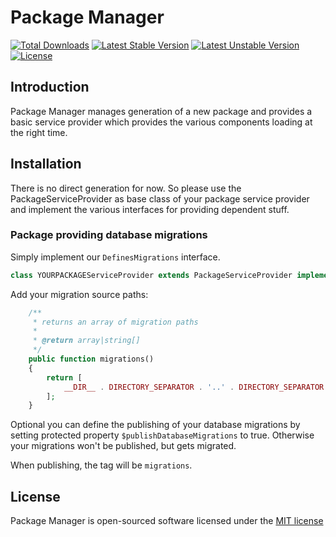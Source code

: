 # Package Manager

[![Total Downloads](https://poser.pugx.org/donepm/package-manager/d/total.svg)](https://packagist.org/packages/donepm/oauth-introspection)
[![Latest Stable Version](https://poser.pugx.org/donepm/package-manager/v/stable.svg)](https://packagist.org/packages/donepm/oauth-introspection)
[![Latest Unstable Version](https://poser.pugx.org/donepm/package-manager/v/unstable.svg)](https://packagist.org/packages/donepm/oauth-introspection)
[![License](https://poser.pugx.org/donepm/package-manager/license.svg)](https://packagist.org/packages/donepm/oauth-introspection)

## Introduction

Package Manager manages generation of a new package and provides a basic service provider which provides the various components loading at the right time.

## Installation

There is no direct generation for now. So please use the PackageServiceProvider as base class of your package service provider and implement the various interfaces for providing dependent stuff.


### Package providing database migrations

Simply implement our `DefinesMigrations` interface.

```php
class YOURPACKAGEServiceProvider extends PackageServiceProvider implements DefinesMigrations
```

Add your migration source paths:
```php
    /**
     * returns an array of migration paths
     *
     * @return array|string[]
     */
    public function migrations()
    {
        return [
            __DIR__ . DIRECTORY_SEPARATOR . '..' . DIRECTORY_SEPARATOR . 'migrations',
        ];
    }
```

Optional you can define the publishing of your database migrations by setting protected property `$publishDatabaseMigrations` to true. Otherwise your migrations won't be published, but gets migrated.

When publishing, the tag will be `migrations`.

## License

Package Manager is open-sourced software licensed under the [MIT license](http://opensource.org/licenses/MIT)
